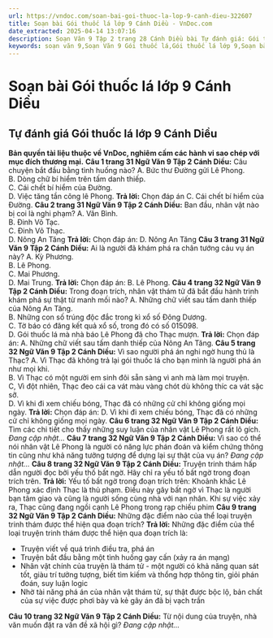 ```yaml
---
url: https://vndoc.com/soan-bai-goi-thuoc-la-lop-9-canh-dieu-322607
title: Soạn bài Gói thuốc lá lớp 9 Cánh Diều - VnDoc.com
date_extracted: 2025-04-14 13:07:16
description: Soạn Văn 9 Tập 2 trang 28 Cánh Diều bài Tự đánh giá: Gói thuốc lá gồm phần trả lời chi tiết, đầy đủ, bám sát các câu hỏi, yêu cầu trong SGK (chỉ có trên VnDoc). Mời các bạn tham khảo.
keywords: soạn văn 9,Soạn Văn 9 Gói thuốc lá,Gói thuốc lá lớp 9,Soạn bài Gói thuốc lá lớp 9 Cánh Diều,Soạn Văn 9 Gói thuốc lá Cánh Diều,soạn văn 9 Tập 2 trang 28 Cánh Diều,Gói thuốc lá lớp 9 Cánh Diều,Gói thuốc lá trang 28 lớp 9,văn 9,ngữ văn 9,soạn văn 9 Cánh Diều,soạn văn 9 tập 2,giải văn 9,soạn ngữ văn 9,giải ngữ văn 9,giải sgk ngữ văn 9
---
```


# Soạn bài Gói thuốc lá lớp 9 Cánh Diều
## **Tự đánh giá Gói thuốc lá lớp 9 Cánh Diều**
**Bản quyền tài liệu thuộc về VnDoc, nghiêm cấm các hành vi sao chép với mục đích thương mại.**
**Câu 1 trang 31 Ngữ Văn 9 Tập 2 Cánh Diều:** Câu chuyện bắt đầu bằng tình huống nào?
A. Bức thư Đường gửi Lê Phong.  
B. Dòng chữ bí hiểm trên tấm danh thiếp.  
C. Cái chết bí hiểm của Đường.  
D. Việc tăng tần công lê Phong.
**Trả lời:**
Chọn đáp án C. Cái chết bí hiểm của Đường.
**Câu 2 trang 31 Ngữ Văn 9 Tập 2 Cánh Diều:** Ban đầu, nhân vật nào bị coi là nghi phạm?
A. Văn Bình.  
B. Đinh Võ Tạc.  
C. Đinh Võ Thạc.  
D. Nông An Tăng
**Trả lời:**
Chọn đáp án: D. Nông An Tăng
**Câu 3 trang 31 Ngữ Văn 9 Tập 2 Cánh Diều:** Ai là người đã khám phá ra chân tướng cảu vụ án này?
A. Kỳ Phương.  
B. Lê Phong.  
C. Mai Phương.  
D. Mai Trung.
**Trả lời:**
Chọn đáp án: B. Lê Phong.
**Câu 4 trang 32 Ngữ Văn 9 Tập 2 Cánh Diều:** Trong đoạn trích, nhân vật thám tử đã bắt đầu hành trình khám phá sự thật từ manh mối nào?
A. Những chữ viết sau tấm danh thiếp của Nông An Tăng.  
B. Những con số trúng độc đắc trong kì xổ số Đông Dương.  
C. Tờ báo có đăng kết quả xổ số, trong đó có số 015098.  
D. Gói thuốc lá mà nhà báo Lê Phong đã cho Thạc mượn.
**Trả lời:**
Chọn đáp án: A. Những chữ viết sau tấm danh thiếp của Nông An Tăng.
**Câu 5 trang 32 Ngữ Văn 9 Tập 2 Cánh Diều:** Vì sao người phá án nghi ngờ hung thủ là Thạc?
A. Vì Thạc đã không trả lại gói thuốc lá cho bạn mình là người phá án như mọi khi.  
B. Vì Thạc có một người em sinh đôi sẵn sàng vì anh mà làm mọi truyện.  
C, Vì đột nhiên, Thạc đeo cái ca vát màu vàng chót dù không thíc ca vát sặc sỡ.  
D. Vì khi đi xem chiếu bóng, Thạc đã có những cử chỉ không giống mọi ngày.
**Trả lời:**
Chọn đáp án: D. Vì khi đi xem chiếu bóng, Thạc đã có những cử chỉ không giống mọi ngày.
**Câu 6 trang 32 Ngữ Văn 9 Tập 2 Cánh Diều:** Tìm các chi tiết cho thấy những suy luận của nhân vật Lê Phong rất lô gích.
_Đang cập nhật..._
**Câu 7 trang 32 Ngữ Văn 9 Tập 2 Cánh Diều:** Vì sao có thể nói nhân vật Lê Phong là người có năng lực phán đoán và kiểm chứng thông tin cũng như khả năng tưởng tượng để dựng lại sự thật của vụ án?
_Đang cập nhật..._
**Câu 8 trang 32 Ngữ Văn 9 Tập 2 Cánh Diều:** Truyện trinh thám hấp dẫn người đọc bởi yếu thố bất ngờ. Hãy chỉ ra yếu tố bất ngờ trong đoạn trích trên.
**Trả lời:**
Yếu tố bất ngờ trong đoạn trích trên: Khoảnh khắc Lê Phong xác định Thạc là thủ phạm. Điều này gây bất ngờ vì Thạc là người bạn tâm giao và cũng là người sống cùng nhà với nạn nhân. Khi sự việc xảy ra, Thạc cũng đang ngồi cạnh Lê Phong trong rạp chiếu phim
**Câu 9 trang 32 Ngữ Văn 9 Tập 2 Cánh Diều:** Những đặc điểm nào của thể loại truyện trinh thám được thể hiện qua đoạn trích?
**Trả lời:**
Những đặc điểm của thể loại truyện trinh thám được thể hiện qua đoạn trích là:
  * Truyện viết về quá trình điều tra, phá án
  * Truyện bắt đầu bằng một tình huống gay cấn \(xảy ra án mạng\)
  * Nhân vật chính của truyện là thám tử - một người có khả năng quan sát tốt, giàu trí tưởng tượng, biết tìm kiếm và thổng hợp thông tin, giỏi phán đoán, suy luận logic
  * Nhờ tài năng phá án của nhân vật thám tử, sự thật được bộc lộ, bản chất của sự việc được phơi bày và kẻ gây án đã bị vạch trần

**Câu 10 trang 32 Ngữ Văn 9 Tập 2 Cánh Diều:** Từ nội dung của truyện, nhà văn muốn đặt ra vấn đề xã hội gì?
_Đang cập nhật..._

